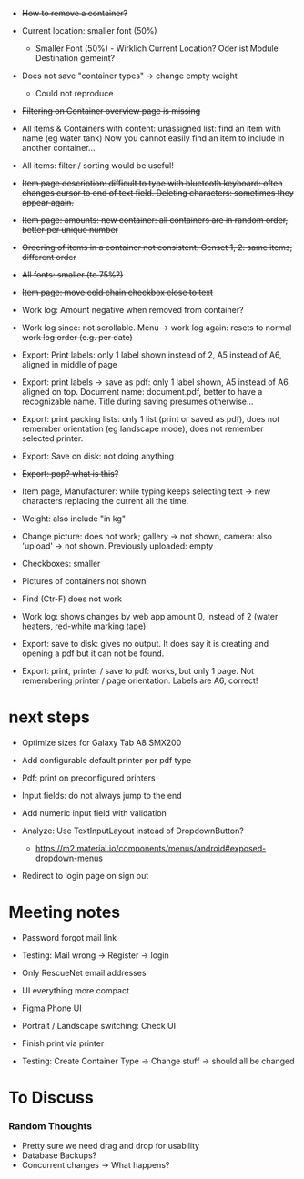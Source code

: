 * ~~How to remove a container?~~
* Current location: smaller font (50%)
  * Smaller Font (50%) - Wirklich Current Location? Oder ist Module Destination gemeint?
* Does not save "container types" -> change empty weight
  * Could not reproduce
* ~~Filtering on Container overview page is missing~~
* All items & Containers with content: unassigned list: find an item with name (eg water tank) Now you cannot easily find an item to include in another container...
* All items: filter / sorting would be useful!
* ~~Item page description: difficult to type with bluetooth keyboard: often changes cursor to end of text field. Deleting characters: sometimes they appear again.~~
* ~~Item page: amounts: new container: all containers are in random order, better per unique number~~
* ~~Ordering of items in a container not consistent: Genset 1, 2: same items, different order~~
* ~~All fonts: smaller (to 75%?)~~
* ~~Item page: move cold chain checkbox close to text~~
* Work log: Amount negative when removed from container?
* ~~Work log since: not scrollable. Menu -> work log again: resets to normal work log order (e.g. per date)~~
* Export: Print labels: only 1 label shown instead of 2, A5 instead of A6, aligned in middle of page
* Export: print labels -> save as pdf: only 1 label shown, A5 instead of A6, aligned on top. Document name: document.pdf, better to have a recognizable name. Title during saving presumes otherwise...
* Export: print packing lists: only 1 list (print or saved as pdf), does not remember orientation (eg landscape mode), does not remember selected printer.
* Export: Save on disk: not doing anything
* ~~Export: pop? what is this?~~


* Item page, Manufacturer: while typing keeps selecting text -> new characters replacing the current all the time.
* Weight: also include "in kg"
* Change picture: does not work; gallery -> not shown, camera: also 'upload' -> not shown. Previously uploaded: empty
* Checkboxes: smaller
* Pictures of containers not shown
* Find (Ctr-F) does not work
* Work log: shows changes by web app amount 0, instead of 2 (water heaters, red-white marking tape)
* Export: save to disk: gives no output. It does say it is creating and opening a pdf but it can not be found.
* Export: print, printer / save to pdf: works, but only 1 page. Not remembering printer / page orientation. Labels are A6, correct!



# next steps
* Optimize sizes for Galaxy Tab A8 SMX200


* Add configurable default printer per pdf type
* Pdf: print on preconfigured printers


* Input fields: do not always jump to the end
* Add numeric input field with validation

* Analyze: Use TextInputLayout instead of DropdownButton?
    * https://m2.material.io/components/menus/android#exposed-dropdown-menus

* Redirect to login page on sign out

# Meeting notes
* Password forgot mail link
* Testing: Mail wrong -> Register -> login
* Only RescueNet email addresses


* UI everything more compact
* Figma Phone UI
* Portrait / Landscape switching: Check UI 


* Finish print via printer

 
* Testing: Create Container Type -> Change stuff -> should all be changed

# To Discuss

### Random Thoughts

* Pretty sure we need drag and drop for usability
* Database Backups?
* Concurrent changes -> What happens?